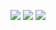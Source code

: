 ![](https://cdn.jsdelivr.net/gh/Pi3-l22/Stardew_Valley_Image/character/5.png)
![](https://cdn.jsdelivr.net/gh/Pi3-l22/Stardew_Valley_Image/character/5-1.png)
![](https://cdn.jsdelivr.net/gh/Pi3-l22/Stardew_Valley_Image/character/5-2.png)